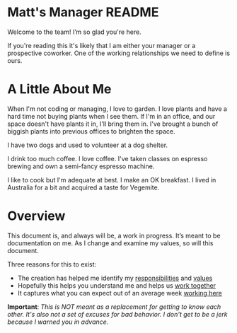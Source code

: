 # Matt's Manager README
Welcome to the team! I’m so glad you're here.

If you're reading this it's likely that I am either your manager or a prospective coworker. One of the working relationships we need to define is ours.

# A Little About Me

When I'm not coding or managing, I love to garden. I love plants and have a hard time not buying plants when I see them. If I'm in an office, and our space doesn't have plants it in, I'll bring them in. I've brought a bunch of biggish plants into previous offices to brighten the space.

I have two dogs and used to volunteer at a dog shelter.

I drink too much coffee. I love coffee. I've taken classes on espresso brewing and own a semi-fancy espresso machine.

I like to cook but I'm adequate at best. I make an OK breakfast. I lived in Australia for a bit and acquired a taste for Vegemite.

# Overview
This document is, and always will be, a work in progress. It’s meant to be documentation on me. As I change and examine my values, so will this document.

Three reasons for this to exist:
 - The creation has helped me identify my [responsibilities](./responsibilities.md) and [values](./values.md)
 - Hopefully this helps you understand me and helps us [work together](./together.md)
 - It captures what you can expect out of an average week [working here](./working.md)

**Important**: *This is NOT meant as a replacement for getting to know each other. It's also not a set of excuses for bad behavior. I don't get to be a jerk because I warned you in advance.*
